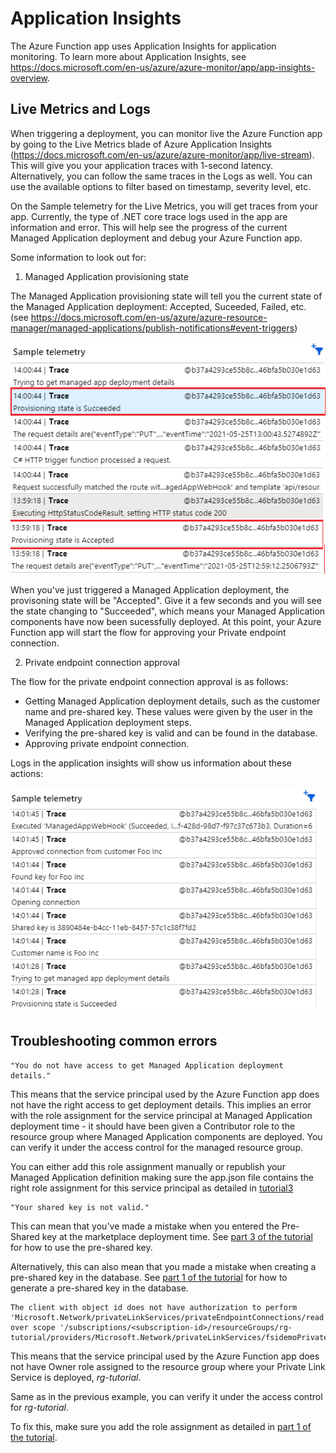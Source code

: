 # Application Insights

The Azure Function app uses Application Insights for application monitoring.
To learn more about Application Insights, see https://docs.microsoft.com/en-us/azure/azure-monitor/app/app-insights-overview.

## Live Metrics and Logs

When triggering a deployment, you can monitor live the Azure Function app by going to the Live Metrics blade of Azure Application Insights (https://docs.microsoft.com/en-us/azure/azure-monitor/app/live-stream). This will give you your application traces with 1-second latency.
Alternatively, you can follow the same traces in the Logs as well. You can use the available options to filter based on timestamp, severity level, etc.

On the Sample telemetry for the Live Metrics, you will get traces from your app. Currently, the type of .NET core trace logs used in the app are information and error.
This will help see the progress of the current Managed Application deployment and debug your Azure Function app.

Some information to look out for:

1. Managed Application provisioning state

The Managed Application provisioning state will tell you the current state of the Managed Application deployment: Accepted, Suceeded, Failed, etc. (see https://docs.microsoft.com/en-us/azure/azure-resource-manager/managed-applications/publish-notifications#event-triggers)

![appinsights-provisoningstates](../../images/appinsights-provisioningstate.png)

When you've just triggered a Managed Application deployment, the provisoning state will be "Accepted". Give it a few seconds and you will see the state changing to "Succeeded", which means your Managed Application components have now been sucessfully deployed. At this point, your Azure Function app will start the flow for approving your Private endpoint connection.

2. Private endpoint connection approval

The flow for the private endpoint connection approval is as follows:

- Getting Managed Application deployment details, such as the customer name and pre-shared key. These values were given by the user in the Managed Application deployment steps.
- Verifying the pre-shared key is valid and can be found in the database.
- Approving private endpoint connection.

Logs in the application insights will show us information about these actions:

![appinsights-provisoningstates](../../images/appinsights-actions.png)

## Troubleshooting common errors

```
"You do not have access to get Managed Application deployment details."
```

This means that the service principal used by the Azure Function app does not have the right access to get deployment details. This implies an error with the role assignment for the service principal at Managed Application deployment time - it should have been given a Contributor role to the resource group where Managed Application components are deployed. You can verify it under the access control for the managed resource group.

You can either add this role assignment manually or republish your Managed Application definition making sure the app.json file contains the right role assignment for this service principal as detailed in [tutorial3](../tutorials/tutorial3.md)

```
"Your shared key is not valid."
```

This can mean that you've made a mistake when you entered the Pre-Shared key at the marketplace deployment time. See [part 3 of the tutorial](../tutorial/part3.md) for how to use the pre-shared key.

Alternatively, this can also mean that you made a mistake when creating a pre-shared key in the database. See [part 1 of the tutorial](../tutorial/part1.md) for how to generate a pre-shared key in the database.


```
The client with object id does not have authorization to perform 'Microsoft.Network/privateLinkServices/privateEndpointConnections/read' over scope '/subscriptions/<subscription-id>/resourceGroups/rg-tutorial/providers/Microsoft.Network/privateLinkServices/fsidemoPrivateLinkService'
```

This means that the service principal used by the Azure Function app does not have Owner role assigned to the resource group where your Private Link Service is deployed, _rg-tutorial_.

Same as in the previous example, you can verify it under the access control for _rg-tutorial_.

To fix this, make sure you add the role assignment as detailed in [part 1 of the tutorial](../tutorial/part1.md).
